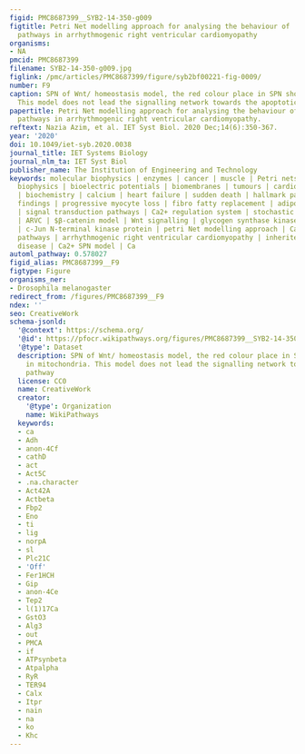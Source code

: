 ```yaml
---
figid: PMC8687399__SYB2-14-350-g009
figtitle: Petri Net modelling approach for analysing the behaviour of  Wnt/    ‐catenin  and  Wnt/  Ca2+  signalling
  pathways in arrhythmogenic right ventricular cardiomyopathy
organisms:
- NA
pmcid: PMC8687399
filename: SYB2-14-350-g009.jpg
figlink: /pmc/articles/PMC8687399/figure/syb2bf00221-fig-0009/
number: F9
caption: SPN of Wnt/ homeostasis model, the red colour place in SPN shows the in mitochondria.
  This model does not lead the signalling network towards the apoptotic pathway
papertitle: Petri Net modelling approach for analysing the behaviour of  Wnt/    ‐catenin  and  Wnt/  Ca2+  signalling
  pathways in arrhythmogenic right ventricular cardiomyopathy.
reftext: Nazia Azim, et al. IET Syst Biol. 2020 Dec;14(6):350-367.
year: '2020'
doi: 10.1049/iet-syb.2020.0038
journal_title: IET Systems Biology
journal_nlm_ta: IET Syst Biol
publisher_name: The Institution of Engineering and Technology
keywords: molecular biophysics | enzymes | cancer | muscle | Petri nets | cellular
  biophysics | bioelectric potentials | biomembranes | tumours | cardiology | genetics
  | biochemistry | calcium | heart failure | sudden death | hallmark pathological
  findings | progressive myocyte loss | fibro fatty replacement | adipose tissue formation
  | signal transduction pathways | Ca2+ regulation system | stochastic petri nets
  | ARVC | $β‐catenin model | Wnt signalling | glycogen synthase kinase 3 | Bcl2 gene
  | c‐Jun N‐terminal kinase protein | petri Net modelling approach | Ca2+ signalling
  pathways | arrhythmogenic right ventricular cardiomyopathy | inherited heart muscle
  disease | Ca2+ SPN model | Ca
automl_pathway: 0.578027
figid_alias: PMC8687399__F9
figtype: Figure
organisms_ner:
- Drosophila melanogaster
redirect_from: /figures/PMC8687399__F9
ndex: ''
seo: CreativeWork
schema-jsonld:
  '@context': https://schema.org/
  '@id': https://pfocr.wikipathways.org/figures/PMC8687399__SYB2-14-350-g009.html
  '@type': Dataset
  description: SPN of Wnt/ homeostasis model, the red colour place in SPN shows the
    in mitochondria. This model does not lead the signalling network towards the apoptotic
    pathway
  license: CC0
  name: CreativeWork
  creator:
    '@type': Organization
    name: WikiPathways
  keywords:
  - ca
  - Adh
  - anon-4Cf
  - cathD
  - act
  - Act5C
  - .na.character
  - Act42A
  - Actbeta
  - Fbp2
  - Eno
  - ti
  - lig
  - norpA
  - sl
  - Plc21C
  - 'Off'
  - Fer1HCH
  - Gip
  - anon-4Ce
  - Tep2
  - l(1)17Ca
  - GstO3
  - Alg3
  - out
  - PMCA
  - if
  - ATPsynbeta
  - Atpalpha
  - RyR
  - TER94
  - Calx
  - Itpr
  - nain
  - na
  - ko
  - Khc
---
```

